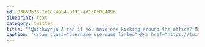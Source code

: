 ```yaml
---
id: 03650b75-1c18-4954-8131-ad1c8f00409b
blueprint: text
category: twitter
title: "'@nickwynja A fan if you have one kicking around the office? Might have to tape foil or something on the vanes for better reflectivity."
caption: '<span class="username username_linked">@<a href="https://twitter.com/nickwynja" title="Nick Wynja">nickwynja</a></span> A fan if you have one kicking around the office? Might have to tape foil or something on the vanes for better reflectivity.'
---
```

